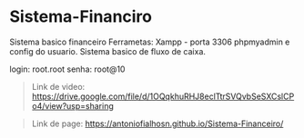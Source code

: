 # Sistema-Financiro
 Sistema basico financeiro 
 Ferrametas: Xampp - porta 3306 phpmyadmin e config do usuario.
 Sistema basico de fluxo de caixa.
 
 login: root.root
 senha: root@10

 > Link de video: https://drive.google.com/file/d/1OQqkhuRHJ8eclTtrSVQvbSeSXCslCPo4/view?usp=sharing
 

 > Link de page: https://antoniofialhosn.github.io/Sistema-Financeiro/


